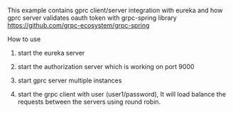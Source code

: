 This example contains gprc client/server integration with eureka and how gprc server validates oauth token with grpc-spring library https://github.com/grpc-ecosystem/grpc-spring

How to use

1. start the eureka server

2. start the authorization server which is working on port 9000

3. start gprc server multiple instances

4. start the grpc client with user (user1/password), It will load balance the requests between the servers using round robin.
